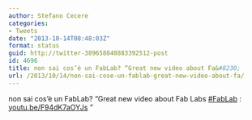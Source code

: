 ```yaml
---
author: Stefano Cecere
categories:
- Tweets
date: "2013-10-14T08:48:03Z"
format: status
guid: http://twitter-389658848883392512-post
id: 4696
title: non sai cos’è un FabLab? “Great new video about Fa&#8230;
url: /2013/10/14/non-sai-cose-un-fablab-great-new-video-about-fa/
---
```


non sai cos’è un FabLab? “Great new video about Fab Labs [#FabLab](http://twitter.com/search?q=%23FabLab) : [youtu.be/F94dK7aOYJs](http://youtu.be/F94dK7aOYJs) ”